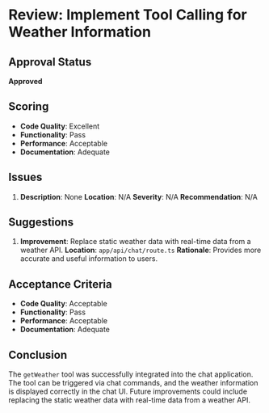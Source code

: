 # Review: Implement Tool Calling for Weather Information

## Approval Status

**Approved**

## Scoring

- **Code Quality**: Excellent
- **Functionality**: Pass
- **Performance**: Acceptable
- **Documentation**: Adequate

## Issues

1. **Description**: None
   **Location**: N/A
   **Severity**: N/A
   **Recommendation**: N/A

## Suggestions

1. **Improvement**: Replace static weather data with real-time data from a weather API.
   **Location**: `app/api/chat/route.ts`
   **Rationale**: Provides more accurate and useful information to users.

## Acceptance Criteria

- **Code Quality**: Acceptable
- **Functionality**: Pass
- **Performance**: Acceptable
- **Documentation**: Adequate

## Conclusion

The `getWeather` tool was successfully integrated into the chat application. The tool can be triggered via chat commands, and the weather information is displayed correctly in the chat UI. Future improvements could include replacing the static weather data with real-time data from a weather API.